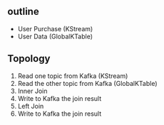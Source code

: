## outline
- User Purchase (KStream)
- User Data (GlobalKTable)

## Topology
1. Read one topic from Kafka (KStream)
2. Read the other topic from Kafka (GlobalKTable)
3. Inner Join
4. Write to Kafka the join result
5. Left Join
6. Write to Kafka the join result